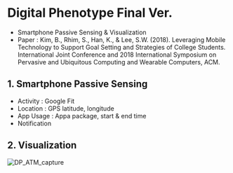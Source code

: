 # Digital Phenotype Final Ver.
- Smartphone Passive Sensing & Visualization
- Paper : Kim, B., Rhim, S., Han, K., & Lee, S.W. (2018). Leveraging Mobile Technology to Support Goal Setting and Strategies of College Students. International Joint Conference and 2018 International Symposium on Pervasive and Ubiquitous Computing and Wearable Computers, ACM.   

## 1. Smartphone Passive Sensing
  - Activity : Google Fit
  - Location : GPS latitude, longitude
  - App Usage : Appa package, start & end time
  - Notification
  
## 2. Visualization

![DP_ATM_capture](https://user-images.githubusercontent.com/25919167/77718491-6d1e6c80-7026-11ea-8465-e0d479f1e887.png)
